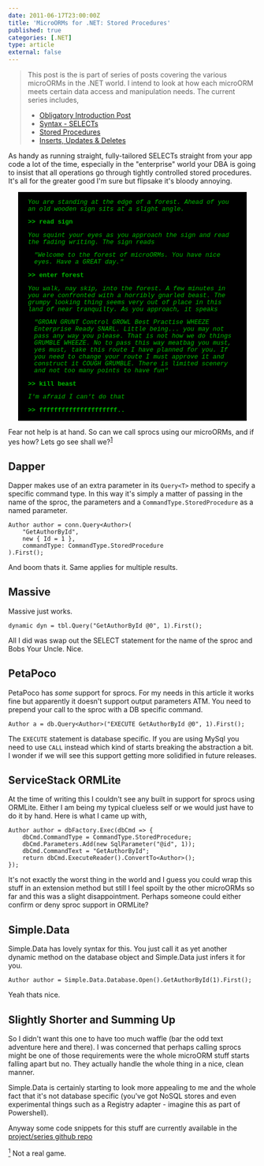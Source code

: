 ```yaml
---
date: 2011-06-17T23:00:00Z
title: 'MicroORMs for .NET: Stored Procedures'
published: true
categories: [.NET]
type: article
external: false
---
```

<blockquote class="announce">This post is the is part of series of posts covering the various microORMs in the .<span class="caps">NET</span> world.  I intend to look at how each microORM meets certain data access and manipulation needs.  The current series includes,<ul>	<li><a href="http://yobriefca.se/blog/2011/06/15/microorms-for-net-obligatory-introduction-post">Obligatory Introduction Post</a></li>	<li><a href="http://yobriefca.se/blog/2011/06/16/microorms-for-net-syntax-selects">Syntax - SELECTs</a></li>	<li><a href="http://yobriefca.se/blog/2011/06/18/microorms-for-net-stored-procedures">Stored Procedures</a></li>	<li><a href="http://yobriefca.se/blog/2011/06/21/microorms-for-net-inserts-updates-and-delete">Inserts, Updates &amp; Deletes</a><br /></li></ul></blockquote><p>As handy as running straight, fully-tailored SELECTs straight from your app code a lot of the time, especially in the "enterprise" world your <span class="caps">DBA</span> is going to insist that all operations go through tightly controlled stored procedures.  It's all for the greater good I'm sure but flipsake it's bloody annoying.</p><div style="font-family:&quot;Courier New&quot;, Courier;color:#0b0;background-color:black; padding:1px 20px;font-size:0.9em;margin-left:20px;margin-right:20px;"><p><em>You are standing at the edge of a forest.  Ahead of you an old wooden sign sits at a slight angle.</em></p><p><strong>&gt;&gt; read sign</strong></p><p><em>You squint your eyes as you approach the sign and read the fading writing.  The sign reads</em></p><p style="padding-left:1em;"><em>"Welcome to the forest of microORMs.  You have nice eyes.  Have a <span class="caps">GREAT</span> day."</em></p><p><strong>&gt;&gt; enter forest</strong></p><p><em>You walk, nay skip, into the forest.  A few minutes in you are confronted with a horribly gnarled beast.  The grumpy looking thing seems very out of place in this land of near tranquilty.  As you approach, it speaks</em></p><p style="padding-left:1em;"><em>"<span class="caps">GROAN</span> <span class="caps">GRUNT</span> Control <span class="caps">GROWL</span> Best Practise <span class="caps">WHEEZE</span> Enterprise Ready <span class="caps">SNARL</span>.  Little being... you may not pass any way you please.  That is not how we do things <span class="caps">GRUMBLE</span> <span class="caps">WHEEZE</span>. No to pass this way meatbag you must, yes must, take this route I have planned for you.  If you need to change your route I must approve it and construct it <span class="caps">COUGH</span> <span class="caps">GRUMBLE</span>.  There is limited scenery and not too many points to have fun"</em></p><p><strong>&gt;&gt; kill beast</strong></p><p><em>I'm afraid I can't do that</em></p><p><strong>&gt;&gt; fffffffffffffffffffff..</strong></p></div><p>Fear not help is at hand.  So can we call sprocs using our microORMs, and if yes how?  Lets go see shall we?<sup class="footnote" id="fnr1"><a href="#fn1">1</a></sup></p><h2>Dapper</h2><p>Dapper makes use of an extra parameter in its <code>Query&lt;T&gt;</code> method to specify a specific command type.  In this way it's simply a matter of passing in the name of the sproc, the parameters and a <code>CommandType.StoredProcedure</code> as a named parameter.</p><p class="minimal-gist"></p><div class="highlight"><pre><code><span class="n">Author</span> <span class="n">author</span> <span class="p">=</span> <span class="n">conn</span><span class="p">.</span><span class="n">Query</span><span class="p">&lt;</span><span class="n">Author</span><span class="p">&gt;(</span>
    <span class="s">"GetAuthorById"</span><span class="p">,</span>
    <span class="k">new</span> <span class="p">{</span> <span class="n">Id</span> <span class="p">=</span> <span class="m">1</span> <span class="p">},</span>
    <span class="n">commandType</span><span class="p">:</span> <span class="n">CommandType</span><span class="p">.</span><span class="n">StoredProcedure</span>
<span class="p">).</span><span class="n">First</span><span class="p">();</span>
</code></pre></div>
<p>And boom thats it.  Same applies for multiple results.</p><h2>Massive</h2><p>Massive just works.</p><p class="minimal-gist"></p><div class="highlight"><pre><code><span class="kt">dynamic</span> <span class="n">dyn</span> <span class="p">=</span> <span class="n">tbl</span><span class="p">.</span><span class="n">Query</span><span class="p">(</span><span class="s">"GetAuthorById @0"</span><span class="p">,</span> <span class="m">1</span><span class="p">).</span><span class="n">First</span><span class="p">();</span>
</code></pre></div>
<p>All I did was swap out the <span class="caps">SELECT</span> statement for the name of the sproc and Bobs Your Uncle.  Nice.</p><h2>PetaPoco</h2><p>PetaPoco has <em>some</em> support for sprocs.  For my needs in this article it works fine but apparently it doesn't support output parameters <span class="caps">ATM</span>.  You need to prepend your call to the sproc with a DB specific command.</p><p class="minimal-gist"></p><div class="highlight"><pre><code><span class="n">Author</span> <span class="n">a</span> <span class="p">=</span> <span class="n">db</span><span class="p">.</span><span class="n">Query</span><span class="p">&lt;</span><span class="n">Author</span><span class="p">&gt;(</span><span class="s">"EXECUTE GetAuthorById @0"</span><span class="p">,</span> <span class="m">1</span><span class="p">).</span><span class="n">First</span><span class="p">();</span>
</code></pre></div>
<p>The <code>EXECUTE</code> statement is database specific.  If you are using MySql you need to use <code>CALL</code> instead which kind of starts breaking the abstraction a bit.  I wonder if we will see this support getting more solidified in future releases.</p><h2>ServiceStack ORMLite</h2><p>At the time of writing this I couldn't see any built in support for sprocs using ORMLite.  Either I am being my typical clueless self or we would just have to do it by hand.  Here is what I came up with,</p><p class="minimal-gist"><div class="highlight"><pre><code><span class="n">Author</span> <span class="n">author</span> <span class="p">=</span> <span class="n">dbFactory</span><span class="p">.</span><span class="n">Exec</span><span class="p">(</span><span class="n">dbCmd</span> <span class="p">=&gt;</span> <span class="p">{</span>
    <span class="n">dbCmd</span><span class="p">.</span><span class="n">CommandType</span> <span class="p">=</span> <span class="n">CommandType</span><span class="p">.</span><span class="n">StoredProcedure</span><span class="p">;</span>
    <span class="n">dbCmd</span><span class="p">.</span><span class="n">Parameters</span><span class="p">.</span><span class="n">Add</span><span class="p">(</span><span class="k">new</span> <span class="n">SqlParameter</span><span class="p">(</span><span class="s">"@id"</span><span class="p">,</span> <span class="m">1</span><span class="p">));</span>
    <span class="n">dbCmd</span><span class="p">.</span><span class="n">CommandText</span> <span class="p">=</span> <span class="s">"GetAuthorById"</span><span class="p">;</span>
    <span class="k">return</span> <span class="n">dbCmd</span><span class="p">.</span><span class="n">ExecuteReader</span><span class="p">().</span><span class="n">ConvertTo</span><span class="p">&lt;</span><span class="n">Author</span><span class="p">&gt;();</span>
<span class="p">});</span>
</code></pre></div>
</p><p>It's not exactly the worst thing in the world and I guess you could wrap this stuff in an extension method but still I feel spoilt by the other microORMs so far and this was a slight disappointment.  Perhaps someone could either confirm or deny sproc support in ORMLite?</p><h2>Simple.Data</h2><p>Simple.Data has lovely syntax for this.  You just call it as yet another dynamic method on the database object and Simple.Data just infers it for you.</p><p class="minimal-gist"></p><div class="highlight"><pre><code><span class="n">Author</span> <span class="n">author</span> <span class="p">=</span> <span class="n">Simple</span><span class="p">.</span><span class="n">Data</span><span class="p">.</span><span class="n">Database</span><span class="p">.</span><span class="n">Open</span><span class="p">().</span><span class="n">GetAuthorById</span><span class="p">(</span><span class="m">1</span><span class="p">).</span><span class="n">First</span><span class="p">();</span>
</code></pre></div>
<p>Yeah thats nice.</p><h2>Slightly Shorter and Summing Up</h2><p>So I didn't want this one to have too much waffle (bar the odd text adventure here and there).  I was concerned that perhaps calling sprocs might be one of those requirements were the whole microORM stuff starts falling apart but no.  They actually handle the whole thing in a nice, clean manner.</p><p>Simple.Data is certainly starting to look more appealing to me and the whole fact that it's not database specific (you've got NoSQL stores and even experimental things such as a Registry adapter - imagine this as part of Powershell).</p><p>Anyway some code snippets for this stuff are currently available in the <a href="https://github.com/kouphax/microorm-comparison">project/series github repo</a></p><p class="footnote" id="fn1"><a href="#fnr1"><sup>1</sup></a> Not a real game.</p>